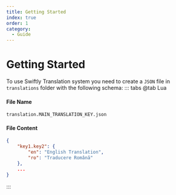 ```yaml
---
title: Getting Started
index: true
order: 1
category:
  - Guide
---
```


# Getting Started
To use Swiftly Translation system you need to create a `JSON` file in `translations` folder with the following schema:
::: tabs
@tab Lua
#### File Name
```
translation.MAIN_TRANSLATION_KEY.json
```

#### File Content
```json
{
    "key1.key2": {
        "en": "English Translation",
        "ro": "Traducere Română"
    },
    ...
}
```
:::
